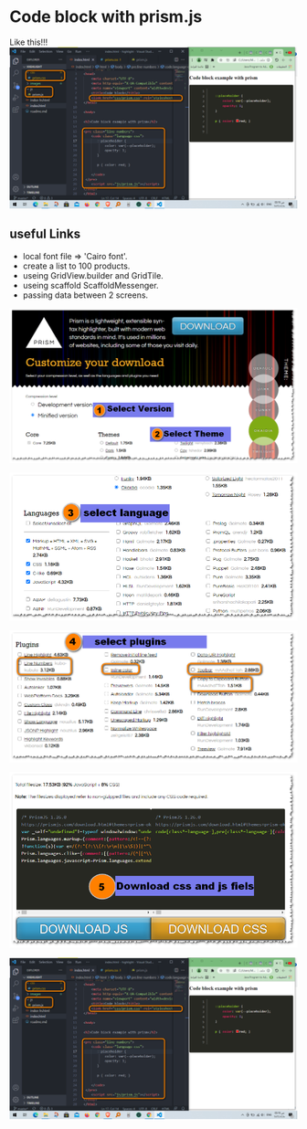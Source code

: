 # Code block with prism.js

Like this!!!
![This is an image](https://raw.githubusercontent.com/Ayman-Shehata/HTML-Bloc-Code-with-prismjs/master/images/05.png)


## useful Links
- local font file => 'Cairo font'.
- create a list<map> to 100 products.
- useing GridView.builder and GridTile.
- useing scaffold ScaffoldMessenger.
- passing data between 2 screens.

![This is an image](https://raw.githubusercontent.com/Ayman-Shehata/HTML-Bloc-Code-with-prismjs/master/images/01.png)

![This is an image](https://raw.githubusercontent.com/Ayman-Shehata/HTML-Bloc-Code-with-prismjs/master/images/02.png)

![This is an image](https://raw.githubusercontent.com/Ayman-Shehata/HTML-Bloc-Code-with-prismjs/master/images/03.png)

![This is an image](https://raw.githubusercontent.com/Ayman-Shehata/HTML-Bloc-Code-with-prismjs/master/images/04.png)

![This is an image](https://raw.githubusercontent.com/Ayman-Shehata/HTML-Bloc-Code-with-prismjs/master/images/05.png)
